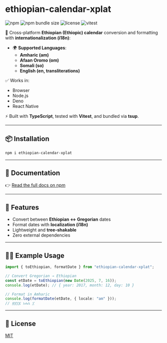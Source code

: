 # ethiopian-calendar-xplat  

![npm](https://img.shields.io/npm/v/ethiopian-calendar-xplat?color=blue) 
![npm bundle size](https://img.shields.io/bundlephobia/minzip/ethiopian-calendar-xplat) 
![license](https://img.shields.io/npm/l/ethiopian-calendar-xplat) 
![vitest](https://img.shields.io/badge/tests-passing-brightgreen)

📅 Cross-platform **Ethiopian (Ethiopic) calendar** conversion and formatting with **internationalization (i18n)**:

- 🌍 **Supported Languages**:
  - **Amharic (am)**
  - **Afaan Oromo (om)**
  - **Somali (so)**
  - **English (en, transliterations)**

✅ Works in:
- Browser  
- Node.js  
- Deno  
- React Native  

⚡ Built with **TypeScript**, tested with **Vitest**, and bundled via **tsup**.

---

## 📦 Installation

```bash
npm i ethiopian-calendar-xplat
```

---

## 📖 Documentation

👉 [Read the full docs on npm](https://www.npmjs.com/package/ethiopian-calendar-xplat)

---

## 🚀 Features

- Convert between **Ethiopian ↔ Gregorian** dates  
- Format dates with **localization (i18n)**  
- Lightweight and **tree-shakable**  
- Zero external dependencies  

---

## 🧑‍💻 Example Usage

```ts
import { toEthiopian, formatDate } from "ethiopian-calendar-xplat";

// Convert Gregorian → Ethiopian
const etDate = toEthiopian(new Date(2025, 7, 16)); 
console.log(etDate); // { year: 2017, month: 12, day: 10 }

// Format in Amharic
console.log(formatDate(etDate, { locale: "am" }));
// ፳፻፲፯ ነሐሴ ፲
```

---

## 📜 License

[MIT](./LICENSE)
